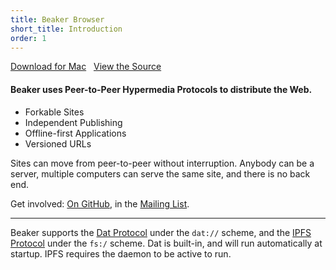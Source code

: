 ```yaml
---
title: Beaker Browser
short_title: Introduction
order: 1
---
```


<a class="btn btn-primary" href="https://download.beakerbrowser.net/download/latest/osx"><i class="fa fa-apple" aria-hidden="true"></i> Download for Mac</a>
&nbsp; <a href="https://github.com/beakerbrowser/beaker">View the Source</a>

#### Beaker uses Peer-to-Peer Hypermedia Protocols to distribute the Web.

<div>
<ul class="icon-discs">
  <li><span class="fa fa-code-fork"></span> Forkable Sites</li>
  <li><span class="fa fa-share-alt"></span> Independent Publishing</li>
  <li><span class="fa fa-floppy-o"></span> Offline-first Applications</li>
  <li><span class="fa fa-history"></span> Versioned URLs</li>
</ul>
</div>

Sites can move from peer-to-peer without interruption.
Anybody can be a server, multiple computers can serve the same site, and there is no back end.

Get involved: <a href="https://github.com/beakerbrowser/beaker">On GitHub</a>, in the <a href="https://groups.google.com/forum/#!forum/beaker-browser">Mailing List</a>.

<hr class="nomargin">

Beaker supports the [Dat Protocol](/docs/dat/intro.html) under the `dat://` scheme, and the [IPFS Protocol](https://ipfs.io) under the `fs:/` scheme.
Dat is built-in, and will run automatically at startup.
IPFS requires the daemon to be active to run.
